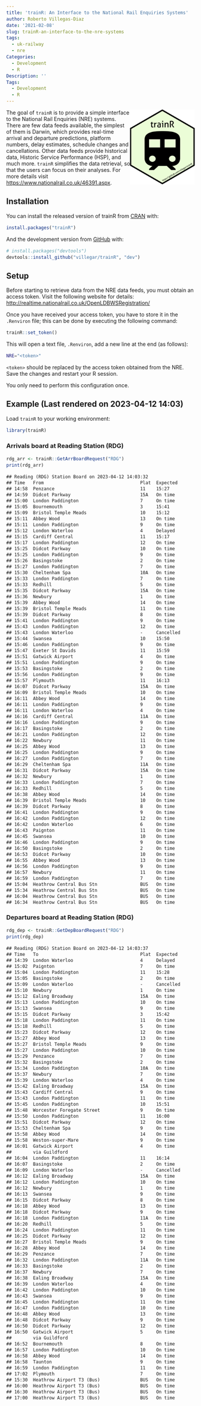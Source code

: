 ```yaml
---
title: 'trainR: An Interface to the National Rail Enquiries Systems'
author: Roberto Villegas-Diaz
date: '2021-02-08'
slug: trainR-an-interface-to-the-nre-systems
tags:
  - uk-railway
  - nre
Categories:
  - Development
  - R
Description: ''
Tags:
  - Development
  - R
---
```


<img src="https://raw.githubusercontent.com/villegar/trainR/main/inst/images/logo.png" alt="logo" align="right" height=200px/>

The goal of `trainR` is to provide a simple interface to the 
National Rail Enquiries (NRE) systems. There are few data feeds 
available, the simplest of them is Darwin, which provides real-time 
arrival and departure predictions, platform numbers, delay estimates, 
schedule changes and cancellations. Other data feeds provide historical 
data, Historic Service Performance (HSP), and much more. `trainR` 
simplifies the data retrieval, so that the users can focus on their 
analyses. For more details visit 
https://www.nationalrail.co.uk/46391.aspx.

## Installation

You can install the released version of trainR from [CRAN](https://CRAN.R-project.org) with:

``` r
install.packages("trainR")
```

And the development version from [GitHub](https://github.com/) with:

``` r
# install.packages("devtools")
devtools::install_github("villegar/trainR", "dev")
```

## Setup
Before starting to retrieve data from the NRE data feeds, you must obtain an access token. 
Visit the following website for details: http://realtime.nationalrail.co.uk/OpenLDBWSRegistration/

Once you have received your access token, you have to store it in the `.Renviron` file; this can be 
done by executing the following command:


```r
trainR::set_token()
```

This will open a text file, `.Renviron`, add a new line at the end (as follows):

```bash
NRE="<token>"
```

`<token>` should be replaced by the access token obtained from the NRE. Save the changes and restart 
your R session.

You only need to perform this configuration once.

## Example (Last rendered on 2023-04-12 14:03)

Load `trainR` to your working environment:

```r
library(trainR)
```

### Arrivals board at Reading Station (RDG)


```r
rdg_arr <- trainR::GetArrBoardRequest("RDG")
print(rdg_arr)
```

```
## Reading (RDG) Station Board on 2023-04-12 14:03:32
## Time   From                                    Plat  Expected
## 14:58  Penzance                                11    15:27
## 14:59  Didcot Parkway                          15A   On time
## 15:00  London Paddington                       7     On time
## 15:05  Bournemouth                             3     15:41
## 15:09  Bristol Temple Meads                    10    15:12
## 15:11  Abbey Wood                              13    On time
## 15:11  London Paddington                       9     On time
## 15:12  London Waterloo                         4     Delayed
## 15:15  Cardiff Central                         11    15:17
## 15:17  London Paddington                       12    On time
## 15:25  Didcot Parkway                          10    On time
## 15:25  London Paddington                       9     On time
## 15:26  Basingstoke                             2     On time
## 15:27  London Paddington                       7     On time
## 15:30  Cheltenham Spa                          10A   On time
## 15:33  London Paddington                       7     On time
## 15:33  Redhill                                 5     On time
## 15:35  Didcot Parkway                          15A   On time
## 15:36  Newbury                                 1     On time
## 15:39  Abbey Wood                              14    On time
## 15:39  Bristol Temple Meads                    11    On time
## 15:39  Didcot Parkway                          8     On time
## 15:41  London Paddington                       9     On time
## 15:43  London Paddington                       12    On time
## 15:43  London Waterloo                         -     Cancelled
## 15:44  Swansea                                 10    15:50
## 15:46  London Paddington                       9     On time
## 15:47  Exeter St Davids                        11    15:59
## 15:51  Gatwick Airport                         4     On time
## 15:51  London Paddington                       9     On time
## 15:53  Basingstoke                             2     On time
## 15:56  London Paddington                       9     On time
## 15:57  Plymouth                                11    16:13
## 16:07  Didcot Parkway                          15A   On time
## 16:09  Bristol Temple Meads                    10    On time
## 16:11  Abbey Wood                              14    On time
## 16:11  London Paddington                       9     On time
## 16:11  London Waterloo                         4     On time
## 16:16  Cardiff Central                         11A   On time
## 16:16  London Paddington                       9     On time
## 16:17  Basingstoke                             2     On time
## 16:21  London Paddington                       12    On time
## 16:22  Newbury                                 11    On time
## 16:25  Abbey Wood                              13    On time
## 16:25  London Paddington                       9     On time
## 16:27  London Paddington                       7     On time
## 16:29  Cheltenham Spa                          11A   On time
## 16:31  Didcot Parkway                          15A   On time
## 16:32  Newbury                                 1     On time
## 16:33  London Paddington                       7     On time
## 16:33  Redhill                                 5     On time
## 16:38  Abbey Wood                              14    On time
## 16:39  Bristol Temple Meads                    10    On time
## 16:39  Didcot Parkway                          8     On time
## 16:41  London Paddington                       9     On time
## 16:42  London Paddington                       12    On time
## 16:42  London Waterloo                         6     On time
## 16:43  Paignton                                11    On time
## 16:45  Swansea                                 10    On time
## 16:46  London Paddington                       9     On time
## 16:50  Basingstoke                             2     On time
## 16:53  Didcot Parkway                          10    On time
## 16:55  Abbey Wood                              13    On time
## 16:56  London Paddington                       9     On time
## 16:57  Newbury                                 11    On time
## 16:59  London Paddington                       7     On time
## 15:04  Heathrow Central Bus Stn                BUS   On time
## 15:34  Heathrow Central Bus Stn                BUS   On time
## 16:04  Heathrow Central Bus Stn                BUS   On time
## 16:34  Heathrow Central Bus Stn                BUS   On time
```

### Departures board at Reading Station (RDG)


```r
rdg_dep <- trainR::GetDepBoardRequest("RDG")
print(rdg_dep)
```

```
## Reading (RDG) Station Board on 2023-04-12 14:03:37
## Time   To                                      Plat  Expected
## 14:39  London Waterloo                         4     Delayed
## 15:02  Paignton                                7     On time
## 15:04  London Paddington                       11    15:28
## 15:05  Basingstoke                             2     On time
## 15:09  London Waterloo                         -     Cancelled
## 15:10  Newbury                                 1     On time
## 15:12  Ealing Broadway                         15A   On time
## 15:13  London Paddington                       10    On time
## 15:13  Swansea                                 9     On time
## 15:15  Didcot Parkway                          3     15:42
## 15:18  London Paddington                       11    On time
## 15:18  Redhill                                 5     On time
## 15:23  Didcot Parkway                          12    On time
## 15:27  Abbey Wood                              13    On time
## 15:27  Bristol Temple Meads                    9     On time
## 15:27  London Paddington                       10    On time
## 15:29  Penzance                                7     On time
## 15:32  Basingstoke                             2     On time
## 15:34  London Paddington                       10A   On time
## 15:37  Newbury                                 7     On time
## 15:39  London Waterloo                         4     On time
## 15:42  Ealing Broadway                         15A   On time
## 15:43  Cardiff Central                         9     On time
## 15:43  London Paddington                       11    On time
## 15:45  London Paddington                       10    15:51
## 15:48  Worcester Foregate Street               9     On time
## 15:50  London Paddington                       11    16:00
## 15:51  Didcot Parkway                          12    On time
## 15:53  Cheltenham Spa                          9     On time
## 15:58  Abbey Wood                              14    On time
## 15:58  Weston-super-Mare                       9     On time
## 16:01  Gatwick Airport                         4     On time
##        via Guildford                           
## 16:04  London Paddington                       11    16:14
## 16:07  Basingstoke                             2     On time
## 16:09  London Waterloo                         -     Cancelled
## 16:12  Ealing Broadway                         15A   On time
## 16:12  London Paddington                       10    On time
## 16:12  Newbury                                 1     On time
## 16:13  Swansea                                 9     On time
## 16:15  Didcot Parkway                          8     On time
## 16:18  Abbey Wood                              13    On time
## 16:18  Didcot Parkway                          9     On time
## 16:18  London Paddington                       11A   On time
## 16:20  Redhill                                 5     On time
## 16:24  London Paddington                       11    On time
## 16:25  Didcot Parkway                          12    On time
## 16:27  Bristol Temple Meads                    9     On time
## 16:28  Abbey Wood                              14    On time
## 16:29  Penzance                                7     On time
## 16:32  London Paddington                       11A   On time
## 16:33  Basingstoke                             2     On time
## 16:37  Newbury                                 7     On time
## 16:38  Ealing Broadway                         15A   On time
## 16:39  London Waterloo                         4     On time
## 16:42  London Paddington                       10    On time
## 16:43  Swansea                                 9     On time
## 16:45  London Paddington                       11    On time
## 16:47  London Paddington                       10    On time
## 16:48  Abbey Wood                              13    On time
## 16:48  Didcot Parkway                          9     On time
## 16:50  Didcot Parkway                          12    On time
## 16:50  Gatwick Airport                         5     On time
##        via Guildford                           
## 16:52  Bournemouth                             8     On time
## 16:57  London Paddington                       10    On time
## 16:58  Abbey Wood                              14    On time
## 16:58  Taunton                                 9     On time
## 16:59  London Paddington                       11    On time
## 17:02  Plymouth                                7     On time
## 15:30  Heathrow Airport T3 (Bus)               BUS   On time
## 16:00  Heathrow Airport T3 (Bus)               BUS   On time
## 16:30  Heathrow Airport T3 (Bus)               BUS   On time
## 17:00  Heathrow Airport T3 (Bus)               BUS   On time
```
